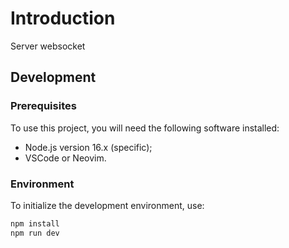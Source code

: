 # Introduction

Server websocket

## Development

### Prerequisites

To use this project, you will need the following software installed:

-   Node.js version 16.x (specific);
-   VSCode or Neovim.

### Environment

To initialize the development environment, use:

```sh
npm install
npm run dev 
```

